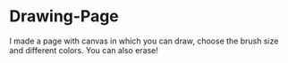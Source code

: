 # Drawing-Page
I made a page with canvas in which you can draw, choose the brush size and different colors. You can also erase!
